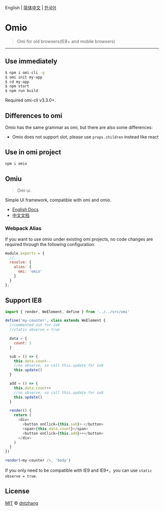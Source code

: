 English | [简体中文](./README.CN.md) | [한국어](./README.KR.md)

# Omio

> Omi for old browsers(IE8+ and mobile browsers)

---

## Use immediately

```bash
$ npm i omi-cli -g             
$ omi init my-app   
$ cd my-app           
$ npm start                     
$ npm run build               
```

Required omi-cli v3.3.0+.

## Differences to omi

Omio has the same grammar as omi, but there are also some differences:

* Omio does not support slot, please use `props.children` instead like react 

## Use in omi project

``` bash
npm i omio
```

## Omiu

> Omi ui.

Simple UI framework, compatible with omi and omio.

* [English Docs](https://tencent.github.io/omi/packages/omiu/examples/build/index.html)
* [中文文档](https://tencent.github.io/omi/packages/omiu/examples/build/zh-cn.html)

### Webpack Alias

If you want to use omio under existing omi projects, no code changes are required through the following configuration:

```js
module.exports = {
  //...
  resolve: {
    alias: {
      omi: 'omio'
    }
  }
};
```

## Support IE8

```js
import { render, WeElement, define } from '../../src/omi'

define('my-counter', class extends WeElement {
  //commented out for ie8
  //static observe = true

  data = {
    count: 1
  }

  sub = () => {
    this.data.count--
    //no observe, so call this.update for ie8
    this.update()
  }

  add = () => {
    this.data.count++
    //no observe, so call this.update for ie8
    this.update()
  }

  render() {
    return (
      <div>
        <button onClick={this.sub}>-</button>
        <span>{this.data.count}</span>
        <button onClick={this.add}>+</button>
      </div>
    )
  }
})

render(<my-counter />, 'body')
```

If you only need to be compatible with IE9 and IE9+，you can use `static observe = true`.

## License

[MIT](https://github.com/Tencent/omi/blob/master/LICENSE) © [dntzhang](https://github.com/dntzhang)
